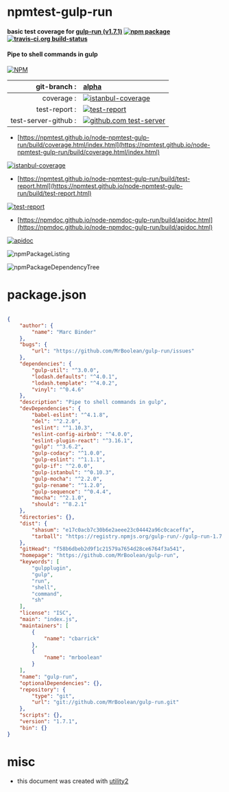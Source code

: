 # npmtest-gulp-run

#### basic test coverage for  [gulp-run (v1.7.1)](https://github.com/MrBoolean/gulp-run)  [![npm package](https://img.shields.io/npm/v/npmtest-gulp-run.svg?style=flat-square)](https://www.npmjs.org/package/npmtest-gulp-run) [![travis-ci.org build-status](https://api.travis-ci.org/npmtest/node-npmtest-gulp-run.svg)](https://travis-ci.org/npmtest/node-npmtest-gulp-run)

#### Pipe to shell commands in gulp

[![NPM](https://nodei.co/npm/gulp-run.png?downloads=true&downloadRank=true&stars=true)](https://www.npmjs.com/package/gulp-run)

| git-branch : | [alpha](https://github.com/npmtest/node-npmtest-gulp-run/tree/alpha)|
|--:|:--|
| coverage : | [![istanbul-coverage](https://npmtest.github.io/node-npmtest-gulp-run/build/coverage.badge.svg)](https://npmtest.github.io/node-npmtest-gulp-run/build/coverage.html/index.html)|
| test-report : | [![test-report](https://npmtest.github.io/node-npmtest-gulp-run/build/test-report.badge.svg)](https://npmtest.github.io/node-npmtest-gulp-run/build/test-report.html)|
| test-server-github : | [![github.com test-server](https://npmtest.github.io/node-npmtest-gulp-run/GitHub-Mark-32px.png)](https://npmtest.github.io/node-npmtest-gulp-run/build/app/index.html) | | build-artifacts : | [![build-artifacts](https://npmtest.github.io/node-npmtest-gulp-run/glyphicons_144_folder_open.png)](https://github.com/npmtest/node-npmtest-gulp-run/tree/gh-pages/build)|

- [https://npmtest.github.io/node-npmtest-gulp-run/build/coverage.html/index.html](https://npmtest.github.io/node-npmtest-gulp-run/build/coverage.html/index.html)

[![istanbul-coverage](https://npmtest.github.io/node-npmtest-gulp-run/build/screenCapture.buildCi.browser.%252Ftmp%252Fbuild%252Fcoverage.lib.html.png)](https://npmtest.github.io/node-npmtest-gulp-run/build/coverage.html/index.html)

- [https://npmtest.github.io/node-npmtest-gulp-run/build/test-report.html](https://npmtest.github.io/node-npmtest-gulp-run/build/test-report.html)

[![test-report](https://npmtest.github.io/node-npmtest-gulp-run/build/screenCapture.buildCi.browser.%252Ftmp%252Fbuild%252Ftest-report.html.png)](https://npmtest.github.io/node-npmtest-gulp-run/build/test-report.html)

- [https://npmdoc.github.io/node-npmdoc-gulp-run/build/apidoc.html](https://npmdoc.github.io/node-npmdoc-gulp-run/build/apidoc.html)

[![apidoc](https://npmdoc.github.io/node-npmdoc-gulp-run/build/screenCapture.buildCi.browser.%252Ftmp%252Fbuild%252Fapidoc.html.png)](https://npmdoc.github.io/node-npmdoc-gulp-run/build/apidoc.html)

![npmPackageListing](https://npmtest.github.io/node-npmtest-gulp-run/build/screenCapture.npmPackageListing.svg)

![npmPackageDependencyTree](https://npmtest.github.io/node-npmtest-gulp-run/build/screenCapture.npmPackageDependencyTree.svg)



# package.json

```json

{
    "author": {
        "name": "Marc Binder"
    },
    "bugs": {
        "url": "https://github.com/MrBoolean/gulp-run/issues"
    },
    "dependencies": {
        "gulp-util": "^3.0.0",
        "lodash.defaults": "^4.0.1",
        "lodash.template": "^4.0.2",
        "vinyl": "^0.4.6"
    },
    "description": "Pipe to shell commands in gulp",
    "devDependencies": {
        "babel-eslint": "^4.1.8",
        "del": "^2.2.0",
        "eslint": "^1.10.3",
        "eslint-config-airbnb": "^4.0.0",
        "eslint-plugin-react": "^3.16.1",
        "gulp": "^3.6.2",
        "gulp-codacy": "^1.0.0",
        "gulp-eslint": "^1.1.1",
        "gulp-if": "^2.0.0",
        "gulp-istanbul": "^0.10.3",
        "gulp-mocha": "^2.2.0",
        "gulp-rename": "^1.2.0",
        "gulp-sequence": "^0.4.4",
        "mocha": "^2.1.0",
        "should": "^8.2.1"
    },
    "directories": {},
    "dist": {
        "shasum": "e17c0acb7c30b6e2aeee23c04442a96c0caceffa",
        "tarball": "https://registry.npmjs.org/gulp-run/-/gulp-run-1.7.1.tgz"
    },
    "gitHead": "f58b6dbeb2d9f1c21579a7654d28ce6764f3a541",
    "homepage": "https://github.com/MrBoolean/gulp-run",
    "keywords": [
        "gulpplugin",
        "gulp",
        "run",
        "shell",
        "command",
        "sh"
    ],
    "license": "ISC",
    "main": "index.js",
    "maintainers": [
        {
            "name": "cbarrick"
        },
        {
            "name": "mrboolean"
        }
    ],
    "name": "gulp-run",
    "optionalDependencies": {},
    "repository": {
        "type": "git",
        "url": "git://github.com/MrBoolean/gulp-run.git"
    },
    "scripts": {},
    "version": "1.7.1",
    "bin": {}
}
```



# misc
- this document was created with [utility2](https://github.com/kaizhu256/node-utility2)
